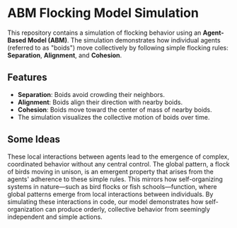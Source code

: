 # ABM Flocking Model Simulation

This repository contains a simulation of flocking behavior using an **Agent-Based Model (ABM)**. The simulation demonstrates how individual agents (referred to as "boids") move collectively by following simple flocking rules: **Separation**, **Alignment**, and **Cohesion**.

## Features

- **Separation**: Boids avoid crowding their neighbors.
- **Alignment**: Boids align their direction with nearby boids.
- **Cohesion**: Boids move toward the center of mass of nearby boids.
- The simulation visualizes the collective motion of boids over time.

## Some Ideas
These local interactions between agents lead to the emergence of complex, coordinated behavior without any central control. The global pattern, a flock of birds moving in unison, is an emergent property that arises from the agents' adherence to these simple rules. This mirrors how self-organizing systems in nature—such as bird flocks or fish schools—function, where global patterns emerge from local interactions between individuals. By simulating these interactions in code, our model demonstrates how self-organization can produce orderly, collective behavior from seemingly independent and simple actions.


